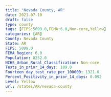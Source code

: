 ```yaml
---
title: "Nevada County, AR"
date: 2021-07-10
draft: false
type: county
tags: [FIPS:5099.0,FEMA:6.0,Non-core,Yellow]
categories: [AR]
County: Nevada County
State: AR
FIPS: 5099.0
FEMA_Region: 6.0
Population: 8252.0
NCHS_Urban_Rural_Classification: Non-core
Tests_in_prior_14_days: 109.0
Fourteen_day_test_rate_per_100000: 1321.0
Percent_Positivity_in_prior_14_days: 0.092
Level: Yellow
url: /states/AR/nevada-county
---
```



